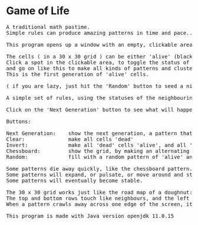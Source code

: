 # Game of Life
<pre>
A traditional math pastime.
Simple rules can produce amazing patterns in time and pace...

This program opens up a window with an empty, clickable area, and several buttons below.

The cells ( in a 30 x 30 grid ) can be either 'alive' (black) or 'dead' (white).
Click a spot in the clickable area, to toggle the status of the cell right there, 
and go on like this to make all kinds of patterns and clusters of 'alive' cells.
This is the first generation of 'alive' cells.

( if you are lazy, just hit the 'Random' button to seed a nice random pattern )

A simple set of rules, using the statuses of the neighbouring cells, determines whether a specific cell will come alive, will stay alive or will die, in the next generation. 

Click on the 'Next Generation' button to see what will happen to any pattern.

Buttons:

Next Generation:    show the next generation, a pattern that descends from the current pattern
Clear:              make all cells 'dead'
Invert:             make all 'dead' cells 'alive', and all 'alive' cells 'dead'
Chessboard:         show the grid, by making an alternating chessboard like pattern of 'alive' cells
Random:             fill with a random pattern of 'alive' and 'dead' cells

Some patterns die away quickly, like the chessboard pattern.
Some patterns will expand, or pulsate, or move around and stay active for many generations.
Some patterns will eventually become stable.  

The 30 x 30 grid works just like the road map of a doughnut:
The top and bottom rows touch like neighbours, and the left and right columns behave in the same way.
When a pattern crawls away across one edge of the screen, it simultaneously emerges on the exact opposite side.

This program is made with Java version openjdk 11.0.15
</pre>











